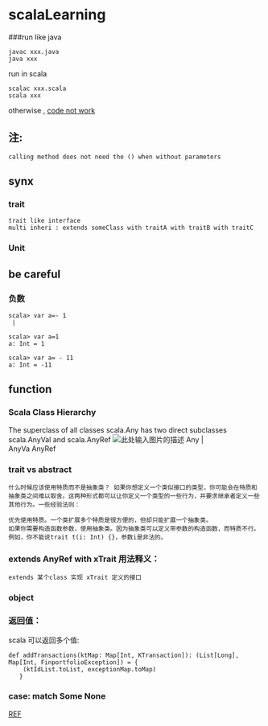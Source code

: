 # scalaLearning

###run
like java
	
	javac xxx.java
	java xxx

run in scala

	scalac xxx.scala
	scala xxx


otherwise , [code not work][1]

## 注:
	calling method does not need the () when without parameters
	

## synx

### trait

	trait like interface
	multi inheri : extends someClass with traitA with traitB with traitC

### Unit


## be careful

### 负数

	scala> var a=- 1
     | 

	scala> var a=1
	a: Int = 1

	scala> var a= - 11
	a: Int = -11

## function

### Scala Class Hierarchy

The superclass of all classes scala.Any has two direct subclasses scala.AnyVal and scala.AnyRef
![此处输入图片的描述][2]
   Any
  |   \
AnyVa AnyRef

### trait vs abstract

	什么时候应该使用特质而不是抽象类？ 如果你想定义一个类似接口的类型，你可能会在特质和抽象类之间难以取舍。这两种形式都可以让你定义一个类型的一些行为，并要求继承者定义一些其他行为。一些经验法则：

	优先使用特质。一个类扩展多个特质是很方便的，但却只能扩展一个抽象类。
	如果你需要构造函数参数，使用抽象类。因为抽象类可以定义带参数的构造函数，而特质不行。例如，你不能说trait t(i: Int) {}，参数i是非法的。

### extends AnyRef with xTrait 用法释义：
    extends 某个class 实现 xTrait 定义的接口

### object

### 返回值：
   scala 可以返回多个值:

    def addTransactions(ktMap: Map[Int, KTransaction]): (List[Long], Map[Int, FinportfolioException]) = {
        (ktIdList.toList, exceptionMap.toMap)
       }


### case: match Some None



[REF][3]


  [1]: http://stackoverflow.com/questions/3332751/why-the-hello-world-is-not-output-to-the-console
  [2]: http://docs.scala-lang.org/resources/images/classhierarchy.img_assist_custom.png
  [3]: https://twitter.github.io/scala_school/zh_cn/basics.html
